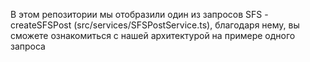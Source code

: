 В этом репозитории мы отобразили один из запросов SFS - createSFSPost (src/services/SFSPostService.ts), благодаря нему, вы сможете ознакомиться с нашей архитектурой на примере одного запроса 